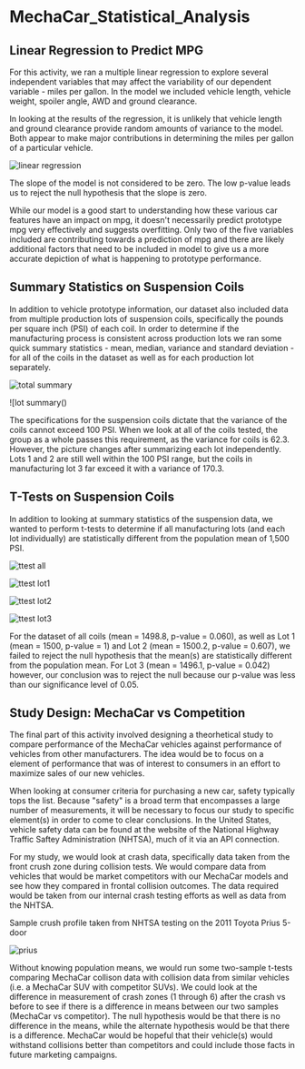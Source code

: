 # MechaCar_Statistical_Analysis

## Linear Regression to Predict MPG

For this activity, we ran a multiple linear regression to explore several independent variables that may affect the variability of our dependent variable - miles per gallon. In the model we included vehicle length, vehicle weight, spoiler angle, AWD and ground clearance. 

In looking at the results of the regression, it is unlikely that vehicle length and ground clearance provide random amounts of variance to the model. Both appear to make major contributions in determining the miles per gallon of a particular vehicle.

![linear regression]()

The slope of the model is not considered to be zero. The low p-value leads us to reject the null hypothesis that the slope is zero.

While our model is a good start to understanding how these various car features have an impact on mpg, it doesn't necessarily predict prototype mpg very effectively and suggests overfitting. Only two of the five variables included are contributing towards a prediction of mpg and there are likely additional factors that need to be included in model to give us a more accurate depiction of what is happening to prototype performance. 

## Summary Statistics on Suspension Coils

In addition to vehicle prototype information, our dataset also included data from multiple production lots of suspension coils, specifically the pounds per square inch (PSI) of each coil. In order to determine if the manufacturing process is consistent across production lots we ran some quick summary statistics - mean, median, variance and standard deviation - for all of the coils in the dataset as well as for each production lot separately.

![total summary]()

![lot summary()

The specifications for the suspension coils dictate that the variance of the coils cannot exceed 100 PSI. When we look at all of the coils tested, the group as a whole passes this requirement, as the variance for coils is 62.3. However, the picture changes after summarizing each lot independently. Lots 1 and 2 are still well within the 100 PSI range, but the coils in manufacturing lot 3 far exceed it with a variance of 170.3.

## T-Tests on Suspension Coils

In addition to looking at summary statistics of the suspension data, we wanted to perform t-tests to determine if all manufacturing lots (and each lot individually) are statistically different from the population mean of 1,500 PSI.

![ttest all]()

![ttest lot1]()

![ttest lot2]()

![ttest lot3]()

For the dataset of all coils (mean = 1498.8, p-value = 0.060), as well as Lot 1 (mean = 1500, p-value = 1) and Lot 2 (mean = 1500.2, p-value = 0.607), we failed to reject the null hypothesis that the mean(s) are statistically different from the population mean. For Lot 3 (mean = 1496.1, p-value = 0.042) however, our conclusion was to reject the null because our p-value was less than our significance level of 0.05.

## Study Design: MechaCar vs  Competition

The final part of this activity involved designing a theorhetical study to compare performance of the MechaCar vehicles against performance of vehicles from other manufacturers. The idea would be to focus on a element of performance that was of interest to consumers in an effort to maximize sales of our new vehicles. 

When looking at consumer criteria for purchasing a new car, safety typically tops the list. Because "safety" is a broad term that encompasses a large number of measurements, it will be necessary to focus our study to specific element(s) in order to come to clear conclusions. In the United States, vehicle safety data can be found at the website of the National Highway Traffic Saftey Administration (NHTSA), much of it via an API connection. 

For my study, we would look at crash data, specifically data taken from the front crush zone during collision tests. We would compare data from vehicles that would be market competitors with our MechaCar models and see how they compared in frontal collision outcomes. The data required would be taken from our internal crash testing efforts as well as data from the NHTSA.

Sample crush profile taken from NHTSA testing on the 2011 Toyota Prius 5-door

![prius]()

Without knowing population means, we would run some two-sample t-tests comparing MechaCar collison data with collision data from similar vehicles (i.e. a MechaCar SUV with competitor SUVs). We could look at the difference in measurement of crash zones (1 through 6) after the crash vs before to see if there is a difference in means between our two samples (MechaCar vs competitor). The null hypothesis would be that there is no difference in the means, while the alternate hypothesis would be that there is a difference. MechaCar would be hopeful that their vehicle(s) would withstand collisions better than competitors and could include those facts in future marketing campaigns.

